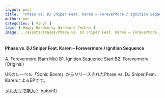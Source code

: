 ```yaml
---
layout: post
title:  "Phase vs. DJ Sniper Feat. Karen – Forevermore / Ignition Sequence"
author: mmr
categories: [ Vinyl ]
tags: [ Happy Hardcore, Hardcore Techno ]
image: ../assets/images/Phase vs. DJ Sniper Feat. Karen – Forevermore Ignition Sequence.jpg
---
```


#### Phase vs. DJ Sniper Feat. Karen – Forevermore / Ignition Sequence

A. Forevermore (5am Mix)
B1. Ignition Sequence Start
B2. Forevermore (Original)

UKのレーベル「Sonic Boom」からリリースされたPhase vs. DJ Sniper Feat. KarenによるEPです。


[メルカリで購入](https://jp.mercari.com/item/m40097768990){: .button1}


